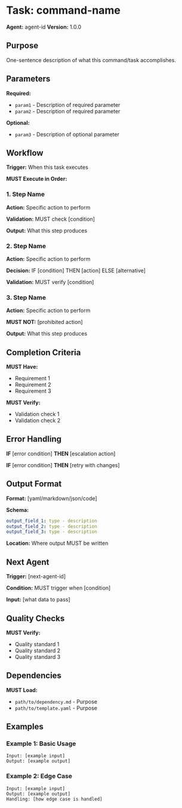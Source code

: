 # Task: command-name

**Agent:** agent-id
**Version:** 1.0.0

## Purpose

One-sentence description of what this command/task accomplishes.

## Parameters

**Required:**
- `param1` - Description of required parameter
- `param2` - Description of required parameter

**Optional:**
- `param3` - Description of optional parameter

## Workflow

**Trigger:** When this task executes

**MUST Execute in Order:**

### 1. Step Name

**Action:** Specific action to perform

**Validation:** MUST check [condition]

**Output:** What this step produces

### 2. Step Name

**Action:** Specific action to perform

**Decision:** IF [condition] THEN [action] ELSE [alternative]

**Validation:** MUST verify [condition]

### 3. Step Name

**Action:** Specific action to perform

**MUST NOT:** [prohibited action]

**Output:** What this step produces

## Completion Criteria

**MUST Have:**
- Requirement 1
- Requirement 2
- Requirement 3

**MUST Verify:**
- Validation check 1
- Validation check 2

## Error Handling

**IF** [error condition] **THEN** [escalation action]

**IF** [error condition] **THEN** [retry with changes]

## Output Format

**Format:** [yaml/markdown/json/code]

**Schema:**
```yaml
output_field_1: type - description
output_field_2: type - description
output_field_3: type - description
```

**Location:** Where output MUST be written

## Next Agent

**Trigger:** [next-agent-id]

**Condition:** MUST trigger when [condition]

**Input:** [what data to pass]

## Quality Checks

**MUST Verify:**
- Quality standard 1
- Quality standard 2
- Quality standard 3

## Dependencies

**MUST Load:**
- `path/to/dependency.md` - Purpose
- `path/to/template.yaml` - Purpose

## Examples

### Example 1: Basic Usage

```
Input: [example input]
Output: [example output]
```

### Example 2: Edge Case

```
Input: [example input]
Output: [example output]
Handling: [how edge case is handled]
```
